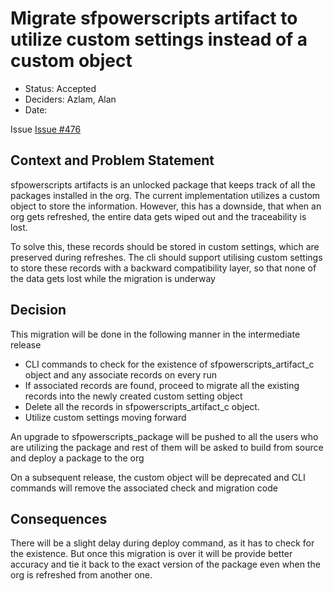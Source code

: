 # Migrate sfpowerscripts artifact to utilize custom settings instead of a custom object

* Status: Accepted <!-- optional -->
* Deciders: Azlam, Alan <!-- optional -->
* Date: <!-- optional -->

Issue [Issue #476](https://github.com/dxatscale/sfpowerscripts/issues/476) <!-- optional -->

## Context and Problem Statement

sfpowerscripts artifacts is an unlocked package that keeps track of all the packages installed in the org. The current implementation utilizes a custom object to store the information. However, this has a downside, that when an org gets refreshed, the entire data gets wiped out and the traceability is lost.

To solve this, these records should be stored in custom settings, which are preserved during refreshes. The cli should support utilising custom settings to store these records with a backward compatibility layer, so that none of the data gets lost while the migration is underway


## Decision


This migration will be done in the following manner in the intermediate release
- CLI commands to check for the existence of sfpowerscripts_artifact_c object and any associate records on every run
- If associated records are found, proceed to migrate all the existing records into the newly created custom setting object
- Delete all the records in sfpowerscripts_artifact_c object.
- Utilize custom settings moving forward

An upgrade to sfpowerscripts_package will be pushed to all the users who are utilizing the package and rest of them will be asked to build from source and deploy a package to the org

On a subsequent release, the custom object will be deprecated and CLI commands will remove the associated check and migration code


## Consequences <!-- optional -->

There will be a slight delay during deploy command, as it has to check for the existence. But once this migration is over it will be provide better accuracy and tie it back to the exact version of the package even when the org is refreshed from another one.


<!-- markdownlint-disable-file MD013 -->
